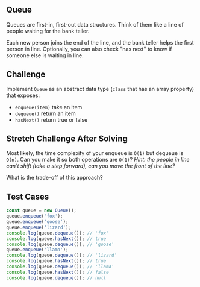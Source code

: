 Queue
---

Queues are first-in, first-out data structures. Think of them like a line of people waiting for the bank teller.

Each new person joins the end of the line, and the bank teller helps the first person in line. Optionally, you can also check "has next" to know if someone else is waiting in line.

## Challenge

Implement `Queue` as an abstract data type (`class` that has an array property) that exposes:
- `enqueue(item)` take an item
- `dequeue()` return an item
- `hasNext()` return true or false

## Stretch Challenge After Solving

Most likely, the time complexity of your enqueue is `O(1)` but dequeue is `O(n)`. Can you make it so both operations are `O(1)`? _Hint: the people in line can't shift (take a step forward), can you move the front of the line?_

What is the trade-off of this approach?

## Test Cases

```js
const queue = new Queue();
queue.enqueue('fox');
queue.enqueue('goose');
queue.enqueue('lizard');
console.log(queue.dequeue()); // 'fox'
console.log(queue.hasNext()); // true
console.log(queue.dequeue()); // 'goose'
queue.enqueue('llama');
console.log(queue.dequeue()); // 'lizard'
console.log(queue.hasNext()); // true
console.log(queue.dequeue()); // 'llama'
console.log(queue.hasNext()); // false
console.log(queue.dequeue()); // null
```
